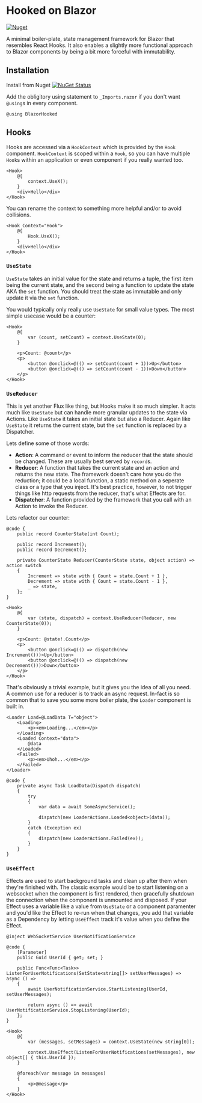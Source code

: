 # Hooked on Blazor
[![Nuget](https://github.com/dibble-james/blazor-hooked/actions/workflows/nuget.yml/badge.svg)](https://github.com/dibble-james/blazor-hooked/actions/workflows/nuget.yml)

A minimal boiler-plate, state management framework for Blazor that resembles React Hooks. It also enables a slightly more functional approach to Blazor components by being a bit more forceful with immutability.

## Installation
Install from Nuget 
[![NuGet Status](https://badgen.net/nuget/v/BlazorHooked)](https://www.nuget.org/packages/BlazorHooked/)

Add the obligitory using statement to `_Imports.razor` if you don't want `@using`s in every component.

```razor
@using BlazorHooked
```

## Hooks

Hooks are accessed via a `HookContext` which is provided by the `Hook` component. `HookContext` is scoped within a `Hook`, so you can have multiple `Hook`s within an application or even component if you really wanted too.

```razor
<Hook>
    @{
        context.UseX();
    }
    <div>Hello</div>
</Hook>
```

You can rename the context to something more helpful and/or to avoid collisions.

```razor
<Hook Context="Hook">
    @{
        Hook.UseX();
    }
    <div>Hello</div>
</Hook>
```

### `UseState`

`UseState` takes an initial value for the state and returns a tuple, the first item being the current state, and the second being a function to update the state AKA the `set` function. You should treat the state as immutable and only update it via the `set` function.

You would typically only really use `UseState` for small value types. The most simple usecase would be a counter:

```razor
<Hook>
    @{
        var (count, setCount) = context.UseState(0);
    }

    <p>Count: @count</p>
    <p>
        <button @onclick=@(() => setCount(count + 1))>Up</button>
        <button @onclick=@(() => setCount(count - 1))>Down</button>
    </p>
</Hook>
```

### `UseReducer`

This is yet another Flux like thing, but Hooks make it so much simpler. It acts much like `UseState` but can handle more granular updates to the state via Actions. Like `UseState` it takes an initial state but also a Reducer. Again like `UseState` it returns the current state, but the `set` function is replaced by a Dispatcher.

Lets define some of those words:

- **Action**: A command or event to inform the reducer that the state should be changed. These are usually best served by `record`s.
- **Reducer**: A function that takes the current state and an action and returns the new state. The framework doesn't care how you do the reduction; it could be a local function, a static method on a seperate class or a type that you inject. It's best practice, however, to not trigger things like http requests from the reducer, that's what Effects are for.
- **Dispatcher**: A function provided by the framework that you call with an Action to invoke the Reducer.

Lets refactor our counter:

```razor
@code {
    public record CounterState(int Count);

    public record Increment();
    public record Decrement();

    private CounterState Reducer(CounterState state, object action) => action switch
    {
        Increment => state with { Count = state.Count + 1 },
        Decrement => state with { Count = state.Count - 1 },
        _ => state,
    };
}

<Hook>
    @{
        var (state, dispatch) = context.UseReducer(Reducer, new CounterState(0));
    }

    <p>Count: @state!.Count</p>
    <p>
        <button @onclick=@(() => dispatch(new Increment()))>Up</button>
        <button @onclick=@(() => dispatch(new Decrement()))>Down</button>
    </p>
</Hook>
```

That's obviously a trivial example, but it gives you the idea of all you need. A common use for a reducer is to track an async request. In-fact is so common that to save you some more boiler plate, the `Loader` component is built in.

``` razor
<Loader Load=@LoadData T="object">
    <Loading>
        <p><em>Loading...</em></p>
    </Loading>
    <Loaded Context="data">
        @data
    </Loaded>
    <Failed>
        <p><em>Uhoh...</em></p>
    </Failed>
</Loader>

@code {
    private async Task LoadData(Dispatch dispatch)
    {
        try
        {
            var data = await SomeAsyncService();

            dispatch(new LoaderActions.Loaded<object>(data));
        }
        catch (Exception ex)
        {
            dispatch(new LoaderActions.Failed(ex));
        }
    }
}
```

### `UseEffect`
Effects are used to start background tasks and clean up after them when they're finished with.  The classic example would be to start listening on a websocket when the component is first rendered, then gracefully shutdown the connection when the component is unmounted and disposed.  If your Effect uses a variable like a value from `UseState` or a component paramenter and you'd like the Effect to re-run when that changes, you add that variable as a Dependency by letting `UseEffect` track it's value when you define the Effect.

``` razor
@inject WebSocketService UserNotificationService

@code {
    [Parameter]
    public Guid UserId { get; set; }

    public Func<Func<Task>> ListenForUserNotifications(SetState<string[]> setUserMessages) => async () =>
    {
        await UserNotificationService.StartListening(UserId, setUserMessages);

        return async () => await UserNotificationService.StopListening(UserId);
    };
}

<Hook>
    @{
        var (messages, setMessages) = context.UseState(new string[0]);

        context.UseEffect(ListenForUserNotifications(setMessages), new object[] { this.UserId });
    }

    @foreach(var message in messages)
    {
        <p>@message</p>
    }
</Hook>
```
